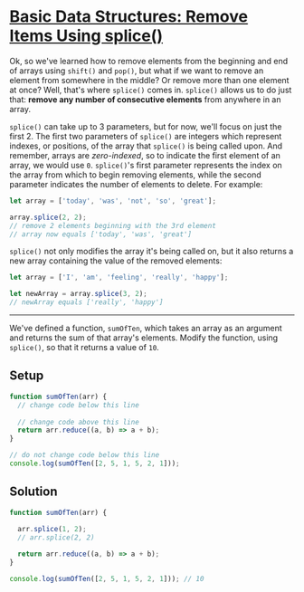 # [Basic Data Structures: Remove Items Using splice()](https://learn.freecodecamp.org/javascript-algorithms-and-data-structures/basic-data-structures/remove-items-using-splice)

Ok, so we've learned how to remove elements from the beginning and end of arrays using `shift()` and `pop()`, but what if we want to remove an element from somewhere in the middle? Or remove more than one element at once? Well, that's where `splice()` comes in. `splice()` allows us to do just that: **remove any number of consecutive elements** from anywhere in an array.

`splice()` can take up to 3 parameters, but for now, we'll focus on just the first 2. The first two parameters of `splice()` are integers which represent indexes, or positions, of the array that `splice()` is being called upon. And remember, arrays are _zero-indexed_, so to indicate the first element of an array, we would use `0`. `splice()`'s first parameter represents the index on the array from which to begin removing elements, while the second parameter indicates the number of elements to delete. For example:

```js
let array = ['today', 'was', 'not', 'so', 'great'];

array.splice(2, 2);
// remove 2 elements beginning with the 3rd element
// array now equals ['today', 'was', 'great']
```

`splice()` not only modifies the array it's being called on, but it also returns a new array containing the value of the removed elements:

```js
let array = ['I', 'am', 'feeling', 'really', 'happy'];

let newArray = array.splice(3, 2);
// newArray equals ['really', 'happy']
```

---

We've defined a function, `sumOfTen`, which takes an array as an argument and returns the sum of that array's elements. Modify the function, using `splice()`, so that it returns a value of `10`.

## Setup
```js
function sumOfTen(arr) {
  // change code below this line
  
  // change code above this line
  return arr.reduce((a, b) => a + b);
}

// do not change code below this line
console.log(sumOfTen([2, 5, 1, 5, 2, 1]));
```

## Solution
```js
function sumOfTen(arr) {
  
  arr.splice(1, 2);
  // arr.splice(2, 2)

  return arr.reduce((a, b) => a + b);
}

console.log(sumOfTen([2, 5, 1, 5, 2, 1])); // 10
```